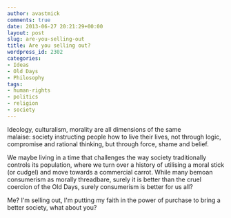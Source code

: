 ```yaml
---
author: avastmick
comments: true
date: 2013-06-27 20:21:29+00:00
layout: post
slug: are-you-selling-out
title: Are you selling out?
wordpress_id: 2302
categories:
- Ideas
- Old Days
- Philosophy
tags:
- human-rights
- politics
- religion
- society
---
```


Ideology, culturalism, morality are all dimensions of the same malaise: society instructing people how to live their lives, not through logic, compromise and rational thinking, but through force, shame and belief.

We maybe living in a time that challenges the way society traditionally controls its population, where we turn over a history of utilising a moral stick (or cudgel) and move towards a commercial carrot. While many bemoan consumerism as morally threadbare, surely it is better than the cruel coercion of the Old Days, surely consumerism is better for us all?

Me? I'm selling out, I'm putting my faith in the power of purchase to bring a better society, what about you?
